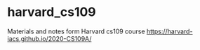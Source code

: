# harvard_cs109


Materials and notes form Harvard cs109 course 
https://harvard-iacs.github.io/2020-CS109A/
